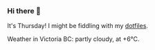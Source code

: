 ### Hi there :wave:

It's Thursday! I might be fiddling with my [dotfiles](https://github.com/bewuethr/dotfiles).

Weather in Victoria BC: partly cloudy, at +6°C.
